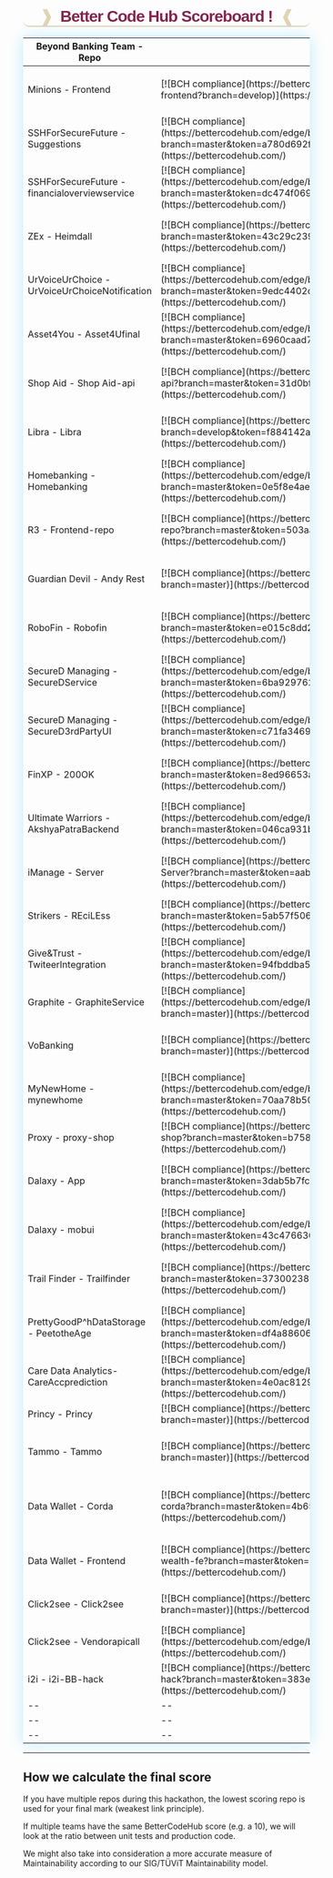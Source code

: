 <h1 id="scoreboardtitle" style="font-weight: bolder;
    text-align: center;
    border-bottom: #d8c69ec7;
    border-bottom-width: 2px;
    border-bottom-left-radius: 10px;
    border-bottom-style: solid;
    border-bottom-right-radius: 10px;
    font-family: sans-serif;
    letter-spacing: -1px;
    color: #82254e;"><span style="color:#d8c69ec7">&#10097;</span>&nbsp; Better Code Hub Scoreboard ! &nbsp;<span style="color:#d8c69ec7">&#10096;</span></h1>

<table style="box-shadow:0px 0px 25px #bdeafb;">
<colgroup>
<col width="30%" />
<col width="20%" />
<col width="30%" />
<col width="20%" />
</colgroup>
<thead>
<tr class="header">
<th>Beyond Banking Team - Repo</th>
<th>BCH Score</th>
<th>Beyond Banking Team - Repo</th>
<th>BCHub Score</th>
</tr>
</thead>
<tbody>
<tr> 
    
<tr>
<td markdown="span">Minions - Frontend</td>
<td markdown="span">[![BCH compliance](https://bettercodehub.com/edge/badge/BeyondBankingDays/minions-frontend?branch=develop)](https://bettercodehub.com/)</td>
<td markdown="span">Minions - Minions API</td>
<td markdown="span">[![BCH compliance](https://bettercodehub.com/edge/badge/BeyondBankingDays/minions-api?branch=master&token=20e36171d03414886e056990ad6633692f1469ea)](https://bettercodehub.com/)</td>
</tr>

<td markdown="span">SSHForSecureFuture - Suggestions</td>
<td markdown="span">[![BCH compliance](https://bettercodehub.com/edge/badge/BeyondBankingDays/suggestions?branch=master&token=a780d692fa26a55d4dd718dd3aa26a0e18bef85a)](https://bettercodehub.com/)</td>

<td markdown="span">SSHForSecureFuture - Flightoffers</td>
<td markdown="span">[![BCH compliance](https://bettercodehub.com/edge/badge/BeyondBankingDays/flightoffers?branch=master&token=d97c7207447e2c2cd575ee361c71f476b4b850c3)](https://bettercodehub.com/)</td>
</tr>

<tr>
<td markdown="span">SSHForSecureFuture - financialoverviewservice</td>
<td markdown="span">[![BCH compliance](https://bettercodehub.com/edge/badge/BeyondBankingDays/financialoverviewservice?branch=master&token=dc474f0692cde4e8f907a3081acaabf5d3f66ad1)](https://bettercodehub.com/)</td>

<td markdown="span">Guardian Angel - guardianAngel</td>
<td markdown="span">[![BCH compliance](https://bettercodehub.com/edge/badge/shaswatamukherjee/guardianAngel?branch=master)](https://bettercodehub.com/)</td>
</tr>


<tr>
<td markdown="span">ZEx - Heimdall</td>
<td markdown="span">[![BCH compliance](https://bettercodehub.com/edge/badge/BeyondBankingDays/Heimdall?branch=master&token=43c29c2397b91b9eeeb44696b48606631376fe66)](https://bettercodehub.com/)</td>

<td markdown="span">ZEx - Yggdrasil</td>
<td markdown="span">[![BCH compliance](https://bettercodehub.com/edge/badge/BeyondBankingDays/Yggdrasil?branch=master&token=ee8dfe7790145bb38ffce5bd7d02ba071c8997f3)](https://bettercodehub.com/)</td>
</tr>

<tr>
<td markdown="span">UrVoiceUrChoice - UrVoiceUrChoiceNotification</td>
<td markdown="span">[![BCH compliance](https://bettercodehub.com/edge/badge/BeyondBankingDays/UrVoiceUrChoiceNotification?branch=master&token=9edc4402c12b03bbee355780579a7f8f8bb6ac3b)](https://bettercodehub.com/)</td>

<td markdown="span">UrVoiceUrChoice - UrVoiceUrChoiceServer</td>
<td markdown="span">[![BCH compliance](https://bettercodehub.com/edge/badge/BeyondBankingDays/UrVoiceUrChoiceServer?branch=master&token=9163a7084315198141032b975ece6e1f5228d34f)](https://bettercodehub.com/)</td>
</tr>

<tr>
<td markdown="span">Asset4You - Asset4Ufinal</td>
<td markdown="span">[![BCH compliance](https://bettercodehub.com/edge/badge/BeyondBankingDays/asset4ufinal?branch=master&token=6960caad7761b014ac0e88edf43e24ef0f77e0d8)](https://bettercodehub.com/)</td>

<td markdown="span">--</td>
<td markdown="span">--</td>
</tr>

<tr>
<td markdown="span">Shop Aid - Shop Aid-api</td>
<td markdown="span">[![BCH compliance](https://bettercodehub.com/edge/badge/BeyondBankingDays/shopaid-api?branch=master&token=31d0bf103996009033c69dc24e7fd5a6ee458869)](https://bettercodehub.com/)</td>

<td markdown="span">Pay it off - Kick</td>
<td markdown="span">[![BCH compliance](https://bettercodehub.com/edge/badge/BeyondBankingDays/Kick?branch=master&token=19180af74f4292eb06acbf1dbbc1a167864d828f)](https://bettercodehub.com/)</td>
</tr>


<tr>
<td markdown="span">Libra - Libra </td>
<td markdown="span">[![BCH compliance](https://bettercodehub.com/edge/badge/BeyondBankingDays/Libra?branch=develop&token=f884142a47a0010b99785e7b7b7279b833e27682)](https://bettercodehub.com/)</td>

<td markdown="span">Vault - vault_data_privacy</td>
<td markdown="span">[![BCH compliance](https://bettercodehub.com/edge/badge/BeyondBankingDays/vault_data_privacy?branch=master&token=731ea73f858c41f7484f9a9e700dbfc642ee4952)](https://bettercodehub.com/)</td>
</tr>

<tr>
<td markdown="span">Homebanking - Homebanking</td>
<td markdown="span">[![BCH compliance](https://bettercodehub.com/edge/badge/BeyondBankingDays/HomeBanking?branch=master&token=0e5f8e4ae8973d1c518ea95682769b23dd6b4ae3)](https://bettercodehub.com/)</td>

<td markdown="span">Propo - Propo</td>
<td markdown="span">[![BCH compliance](https://bettercodehub.com/edge/badge/BeyondBankingDays/propo?branch=master&token=aff3051c488c55ad6f7d20a3c0555c9889c8688a)](https://bettercodehub.com/)</td>
</tr>

<tr>
<td markdown="span">R3 - Frontend-repo</td>
<td markdown="span">[![BCH compliance](https://bettercodehub.com/edge/badge/BeyondBankingDays/frontend-repo?branch=master&token=503aa6e37515bac2ea561d6f45d0f3cbe2b00686)](https://bettercodehub.com/)</td>

<td markdown="span">R3 - Back end api</td>
<td markdown="span">[![BCH compliance](https://bettercodehub.com/edge/badge/BeyondBankingDays/backend-api-repo?branch=master&token=34f14509e447d8cc1386650df64c1d17b45f65af)](https://bettercodehub.com/)</td>
</tr> 


<tr>
<td markdown="span">Guardian Devil - Andy Rest</td>
<td markdown="span">[![BCH compliance](https://bettercodehub.com/edge/badge/BeyondBankingDays/andy-rest?branch=master)](https://bettercodehub.com/)</td>

<td markdown="span">Guardian Devel - Andy Py</td>
<td markdown="span">[![BCH compliance](https://bettercodehub.com/edge/badge/BeyondBankingDays/andy-py?branch=master&token=86e7f73393dabb9cd3ef491dc514ce1669f4b5ff)](https://bettercodehub.com/)</td>
</tr>

<tr>
<td markdown="span">RoboFin - Robofin</td>
<td markdown="span">[![BCH compliance](https://bettercodehub.com/edge/badge/BeyondBankingDays/robofin?branch=master&token=e015c8dd23f8267b2b5691746e71f4e580cbe4fa)](https://bettercodehub.com/)</td>

<td markdown="span">LetsSeedTheReuse - LetsSeedTheReuse</td>
<td markdown="span">[![BCH compliance](https://bettercodehub.com/edge/badge/BeyondBankingDays/LetsSeedTheReuse?branch=master&token=785be1519a0755354430fcee8ea46929263a7044)](https://bettercodehub.com/)</td>
</tr>

<tr>
<td markdown="span">SecureD Managing - SecureDService</td>
<td markdown="span">[![BCH compliance](https://bettercodehub.com/edge/badge/BeyondBankingDays/SecureDService?branch=master&token=6ba9297627141fadb44d510c3b172c21bd8e7dc6)](https://bettercodehub.com/)</td>

<td markdown="span">SecureD Managing - SecureDApp</td>
<td markdown="span">[![BCH compliance](https://bettercodehub.com/edge/badge/BeyondBankingDays/SecureDApp?branch=master&token=9f1cb94f31e3d497e4904d42463cc6c391193e64)](https://bettercodehub.com/)</td>
</tr>

<tr>
<td markdown="span">SecureD Managing - SecureD3rdPartyUI</td>
<td markdown="span">[![BCH compliance](https://bettercodehub.com/edge/badge/BeyondBankingDays/SecureD3rdPartyUI?branch=master&token=c71fa34693f2831940c749177dcf4d0db01f6476)](https://bettercodehub.com/)</td>

<td markdown="span">SecureD Managing - SecureWeb</td>
<td markdown="span">[![BCH compliance](https://bettercodehub.com/edge/badge/BeyondBankingDays/secureweb?branch=master&token=bc819e4deba41b9e48836aed5072e68617efc2c8)](https://bettercodehub.com/)</td>
</tr>

<tr>
<td markdown="span">FinXP - 200OK</td>
<td markdown="span">[![BCH compliance](https://bettercodehub.com/edge/badge/BeyondBankingDays/200OK?branch=master&token=8ed96653a8bfad6c296f725179c1946cb064b439)](https://bettercodehub.com/)</td>

<td markdown="span">FWD.pay2018 - FW.pay</td>
<td markdown="span">[![BCH compliance](https://bettercodehub.com/edge/badge/BeyondBankingDays/Fwd.Pay?branch=master&token=eaf9fde536ca609f8a42adeda82c4527f1959375)](https://bettercodehub.com/)</td>
</tr>

<tr>
<td markdown="span">Ultimate Warriors - AkshyaPatraBackend</td>
<td markdown="span">[![BCH compliance](https://bettercodehub.com/edge/badge/BeyondBankingDays/akshyaPatraBackend?branch=master&token=046ca931b9df0961549a1bb81683b508f2e8d8fb)](https://bettercodehub.com/)</td>

<td markdown="span">Ultimate Warriors - AkshyaPatra</td>
<td markdown="span">[![BCH compliance](https://bettercodehub.com/edge/badge/BeyondBankingDays/AkshayaPatra?branch=master&token=141ebbf026497fa096de547c0dff543de57ed91d)](https://bettercodehub.com/)</td>
</tr>

<tr>
<td markdown="span">iManage - Server</td>
<td markdown="span">[![BCH compliance](https://bettercodehub.com/edge/badge/BeyondBankingDays/iManage-Server?branch=master&token=aabd4d796fa784ade34487c63958c26f6b281687)](https://bettercodehub.com/)</td>

<td markdown="span">iManage - Client</td>
<td markdown="span">[![BCH compliance](https://bettercodehub.com/edge/badge/BeyondBankingDays/iManage-Client?branch=master&token=f43b4d6e25330c3d0425d39f7b106d03344635b9)](https://bettercodehub.com/)</td>
</tr>

<tr>
<td markdown="span">Strikers - REciLEss</td>
<td markdown="span">[![BCH compliance](https://bettercodehub.com/edge/badge/BeyondBankingDays/REciLEss?branch=master&token=5ab57f50616ed6326ef35f9d4e69434dabb57cb9)](https://bettercodehub.com/) </td>

<td markdown="span">Deloitte - deloiiteblockchain</td>
<td markdown="span">[![BCH compliance](https://bettercodehub.com/edge/badge/BeyondBankingDays/deloiiteblockchain?branch=master)](https://bettercodehub.com/)</td>
</tr>


<tr>
<td markdown="span">Give&Trust - TwiteerIntegration</td>
<td markdown="span">[![BCH compliance](https://bettercodehub.com/edge/badge/BeyondBankingDays/GiveAndTrustTwiteerIntegration?branch=master&token=94fbddba56d16b0efd0bfc90382caec23b2c3812)](https://bettercodehub.com/)</td>
<td markdown="span"> - </td>
<td markdown="span"> - </td>
</tr>

<tr>
<td markdown="span">Graphite - GraphiteService</td>
<td markdown="span">[![BCH compliance](https://bettercodehub.com/edge/badge/BeyondBankingDays/GraphiteService?branch=master)](https://bettercodehub.com/)</td>

<td markdown="span">ConnectMortgages - ConnectMortgages</td>
<td markdown="span">[![BCH compliance](https://bettercodehub.com/edge/badge/BeyondBankingDays/ConnectMortgages?branch=master)](https://bettercodehub.com/)</td>
</tr>

<tr>
<td markdown="span">VoBanking</td>
<td markdown="span">[![BCH compliance](https://bettercodehub.com/edge/badge/BeyondBankingDays/VoBanking?branch=master)](https://bettercodehub.com/)</td>
    
<td markdown="span">Save the Pandas - SaveThePandas</td>
<td markdown="span">[![BCH compliance](https://bettercodehub.com/edge/badge/BeyondBankingDays/save-the-pandas?branch=master&token=364fba2bbc19077589604d0edf4ef318b6a097f4)](https://bettercodehub.com/)</td>
</tr>

<tr>
<td markdown="span">MyNewHome - mynewhome</td>
<td markdown="span">[![BCH compliance](https://bettercodehub.com/edge/badge/BeyondBankingDays/mynewhome?branch=master&token=70aa78b508094b911ac8e5b5ddd9cfbca957f6a7)](https://bettercodehub.com/)</td>

<td markdown="span">MyNewHome - frontend</td>
<td markdown="span">[![BCH compliance](https://bettercodehub.com/edge/badge/BeyondBankingDays/my-new-home-frontend?branch=master)](https://bettercodehub.com/)</td>
</tr>

<tr>
<td markdown="span">Proxy - proxy-shop</td>
<td markdown="span">[![BCH compliance](https://bettercodehub.com/edge/badge/BeyondBankingDays/proxy-shop?branch=master&token=b758b3621530410e211fba9a94fbe06202bd5ba8)](https://bettercodehub.com/)</td>

<td markdown="span">Baas - 2018-e-team-02</td>
<td markdown="span">[![BCH compliance](https://bettercodehub.com/edge/badge/BeyondBankingDays/2018-e-team-02?branch=master)](https://bettercodehub.com/)</td>
</tr>

<tr>
<td markdown="span">Dalaxy - App</td>
<td markdown="span">[![BCH compliance](https://bettercodehub.com/edge/badge/BeyondBankingDays/dalaxyapp?branch=master&token=3dab5b7fc6d54da09c536229e8e02cdac1161a9a)](https://bettercodehub.com/)</td>

<td markdown="span">Dalaxy - Consentmgmt</td>
<td markdown="span">[![BCH compliance](https://bettercodehub.com/edge/badge/BeyondBankingDays/dalaxyconsentmgmt?branch=master&token=a150973f84d4479cbd738e731f8345d207ae3b89)](https://bettercodehub.com/)</td>
</tr>

<tr>
<td markdown="span">Dalaxy - mobui</td>
<td markdown="span">[![BCH compliance](https://bettercodehub.com/edge/badge/BeyondBankingDays/dalaxymobui?branch=master&token=43c476636557aefc6e44a37d7a804b284fd484ee)](https://bettercodehub.com/)</td>

<td markdown="span">Dalaxy - webui</td>
<td markdown="span">[![BCH compliance](https://bettercodehub.com/edge/badge/BeyondBankingDays/dalaxywebui?branch=master&token=5e5c624a2f4823ae1609e3213cc4e2a7b1550c0f)](https://bettercodehub.com/)</td>
</tr>



<tr>
<td markdown="span">Trail Finder - Trailfinder</td>
<td markdown="span">[![BCH compliance](https://bettercodehub.com/edge/badge/BeyondBankingDays/trailfinder?branch=master&token=373002389b10880703147646af8d34fca5f8373f)](https://bettercodehub.com/)</td>

<td markdown="span">Trail Finder - TrailFinderUi</td>
<td markdown="span">[![BCH compliance](https://bettercodehub.com/edge/badge/BeyondBankingDays/TrailFinderUI?branch=master&token=4f971dd441f58dc6bef9e54dbd746991a8771b4d)](https://bettercodehub.com/)</td>
</tr>

<tr>
<td markdown="span">PrettyGoodP^hDataStorage - PeetotheAge</td>
<td markdown="span">[![BCH compliance](https://bettercodehub.com/edge/badge/BeyondBankingDays/PeetotheAge?branch=master&token=df4a886064de8d86c3e743b2762677ef7b2ca03b)](https://bettercodehub.com/)</td>

<td markdown="span">Data Exchange - Data Exchange</td>
<td markdown="span">[![BCH compliance](https://bettercodehub.com/edge/badge/BeyondBankingDays/DataExchange2018?branch=master&token=4c972084511b0823ecb35792463a669444b59ef9)](https://bettercodehub.com/)</td>
</tr>


<tr>
<td markdown="span">Care Data Analytics- CareAccprediction</td>
<td markdown="span">[![BCH compliance](https://bettercodehub.com/edge/badge/BeyondBankingDays/CareAccprediction?branch=master&token=4e0ac8129eb1fdd07264434205e250c624acc893)](https://bettercodehub.com/)</td>

<td markdown="span">Care Data Analytics- care app</td>
<td markdown="span">[![BCH compliance](https://bettercodehub.com/edge/badge/BeyondBankingDays/careApp?branch=master&token=be33a29af523aec648466c76614ac4f36aca2f92)](https://bettercodehub.com/)</td>
</tr>


<tr>
<td markdown="span">Princy - Princy</td>
<td markdown="span">[![BCH compliance](https://bettercodehub.com/edge/badge/BeyondBankingDays/Princy?branch=master)](https://bettercodehub.com/)</td>

<td markdown="span">--</td>
<td markdown="span">--</td>
</tr>


<tr>
<td markdown="span">Tammo - Tammo</td>
<td markdown="span">[![BCH compliance](https://bettercodehub.com/edge/badge/BeyondBankingDays/TAMMO?branch=master)](https://bettercodehub.com/)</td>

<td markdown="span">The Game Changer - GreenChange</td>
<td markdown="span">[![BCH compliance](https://bettercodehub.com/edge/badge/BeyondBankingDays/greenchange?branch=master&token=eb77a65eb3660ec0329a6d30304351dc0f9de911)](https://bettercodehub.com/)</td>
</tr>


<tr>
<td markdown="span">Data Wallet - Corda</td>
<td markdown="span">[![BCH compliance](https://bettercodehub.com/edge/badge/BeyondBankingDays/data-wallet-corda?branch=master&token=4b651715bb257074583fdd822503142307e15b83)](https://bettercodehub.com/)</td>

<td markdown="span"> Data Wallet - SP Api </td>
<td markdown="span">[![BCH compliance](https://bettercodehub.com/edge/badge/BeyondBankingDays/data-wallet-springboot-api?branch=master&token=39a47e9c865db19a2ecdbded41143c93e6ade1e2)](https://bettercodehub.com/) </td>
</tr>

<tr>
<td markdown="span">Data Wallet - Frontend</td>
<td markdown="span">[![BCH compliance](https://bettercodehub.com/edge/badge/BeyondBankingDays/data-wallet-wealth-fe?branch=master&token=ef117e5a8689c560ebdfcac3b0652063b364c81b)](https://bettercodehub.com/)</td>

<td markdown="span">Funding force- FundingForce</td>
<td markdown="span">[![BCH compliance](https://bettercodehub.com/edge/badge/BeyondBankingDays/FundingForce?branch=master&token=89a81aabd279ed39d2fd225ceb6014c4920a0f3a)](https://bettercodehub.com/)</td>
</tr>

<tr>
<td markdown="span">Click2see - Click2see</td>
<td markdown="span">[![BCH compliance](https://bettercodehub.com/edge/badge/BeyondBankingDays/clicktosee?branch=master)](https://bettercodehub.com/)</td>

<td markdown="span">Click2see - FrontEnd</td>
<td markdown="span">[![BCH compliance](https://bettercodehub.com/edge/badge/BeyondBankingDays/click2seeFrontEnd?branch=master)](https://bettercodehub.com/)</td>
</tr>


<tr>
<td markdown="span">Click2see - Vendorapicall</td>
<td markdown="span">[![BCH compliance](https://bettercodehub.com/edge/badge/BeyondBankingDays/VendorAPICall?branch=master)](https://bettercodehub.com/)</td>
    
<td markdown="span">--</td>
<td markdown="span">--</td>
</tr>

<tr>
<td markdown="span">i2i - i2i-BB-hack</td>
<td markdown="span">[![BCH compliance](https://bettercodehub.com/edge/badge/BeyondBankingDays/i2i-BB-hack?branch=master&token=383ed7ffc67df307b67eff9f7529a893e261880a)](https://bettercodehub.com/)</td>

<td markdown="span">--</td>
<td markdown="span">--</td>
</tr>

<tr>
<td markdown="span">--</td>
<td markdown="span">--</td>
<td markdown="span">--</td>
<td markdown="span">--</td>
</tr>


<tr>
<td markdown="span">--</td>
<td markdown="span">--</td>
<td markdown="span">--</td>
<td markdown="span">--</td>
</tr>


<tr>
<td markdown="span">--</td>
<td markdown="span">--</td>
<td markdown="span">--</td>
<td markdown="span">--</td>
</tr>

</tbody>
</table>

<hr>

<h2>How we calculate the final score</h2>

If you have multiple repos during this hackathon, the lowest scoring repo is used for your final mark (weakest link principle).

If multiple teams have the same BetterCodeHub score (e.g. a 10), we will look at the ratio between unit tests and production code. 

We might also take into consideration a more accurate measure of Maintainability according to our SIG/TÜViT Maintainability model.
